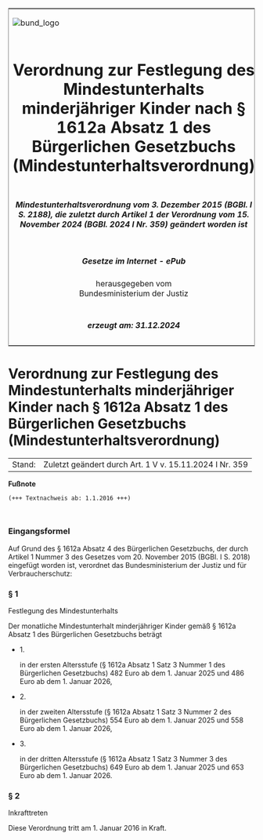 <span id="DECKBLATT.html"></span>

<table border="0" frame="border" width="100%">

<tr valign="top">

<td align="left">

![bund\_logo](BfJ_2021_Web_de_de.gif)

</td>

<td align="right">

 

</td>

</tr>

<tr align="center" valign="middle">

<td colspan="2">

# Verordnung zur Festlegung des Mindestunterhalts minderjähriger Kinder nach § 1612a Absatz 1 des Bürgerlichen Gesetzbuchs (Mindestunterhaltsverordnung)

</td>

</tr>

<tr align="center" valign="middle">

<td colspan="2">

##### Mindestunterhaltsverordnung vom 3. Dezember 2015 (BGBl. I S. 2188), die zuletzt durch Artikel 1 der Verordnung vom 15. November 2024 (BGBl. 2024 I Nr. 359) geändert worden ist

</td>

</tr>

<tr align="center" valign="middle">

<td colspan="2">

  
  

##### Gesetze im Internet - ePub  
  
herausgegeben vom  
Bundesministerium der Justiz

</td>

</tr>

<tr align="center" valign="bottom">

<td colspan="2">

  
  

##### erzeugt am: 31.12.2024

</td>

</tr>

</table>

<span id="BJNR218800015.html"></span>

# Verordnung zur Festlegung des Mindestunterhalts minderjähriger Kinder nach § 1612a Absatz 1 des Bürgerlichen Gesetzbuchs (Mindestunterhaltsverordnung)

<div>

<div class="jnhtml">

|        |                                                         |
| ------ | ------------------------------------------------------- |
| Stand: | Zuletzt geändert durch Art. 1 V v. 15.11.2024 I Nr. 359 |

</div>

</div>

<div>

  
**Fußnote**

<div class="jnhtml">

<div>

<div class="jurAbsatz">

  

``` 
(+++ Textnachweis ab: 1.1.2016 +++)

 
```

</div>

</div>

</div>

</div>

<span id="BJNR218800015BJNE000100000.html"></span>

### Eingangsformel  

<div>

<div class="jnhtml">

<div>

<div class="jurAbsatz">

Auf Grund des § 1612a Absatz 4 des Bürgerlichen Gesetzbuchs, der durch
Artikel 1 Nummer 3 des Gesetzes vom 20. November 2015 (BGBl. I S. 2018)
eingefügt worden ist, verordnet das Bundesministerium der Justiz und für
Verbraucherschutz:

</div>

</div>

</div>

</div>

<span id="BJNR218800015BJNE000207360.html"></span>

### § 1  
Festlegung des Mindestunterhalts

<div>

<div class="jnhtml">

<div>

<div class="jurAbsatz">

Der monatliche Mindestunterhalt minderjähriger Kinder gemäß § 1612a
Absatz 1 des Bürgerlichen Gesetzbuchs beträgt

  - 1\.
    
    <div>
    
    in der ersten Altersstufe (§ 1612a Absatz 1 Satz 3 Nummer 1 des
    Bürgerlichen Gesetzbuchs) 482 Euro ab dem 1. Januar 2025 und 486
    Euro ab dem 1. Januar 2026,
    
    </div>

  - 2\.
    
    <div>
    
    in der zweiten Altersstufe (§ 1612a Absatz 1 Satz 3 Nummer 2 des
    Bürgerlichen Gesetzbuchs) 554 Euro ab dem 1. Januar 2025 und 558
    Euro ab dem 1. Januar 2026,
    
    </div>

  - 3\.
    
    <div>
    
    in der dritten Altersstufe (§ 1612a Absatz 1 Satz 3 Nummer 3 des
    Bürgerlichen Gesetzbuchs) 649 Euro ab dem 1. Januar 2025 und 653
    Euro ab dem 1. Januar 2026.
    
    </div>

</div>

</div>

</div>

</div>

<span id="BJNR218800015BJNE000300000.html"></span>

### § 2  
Inkrafttreten

<div>

<div class="jnhtml">

<div>

<div class="jurAbsatz">

Diese Verordnung tritt am 1. Januar 2016 in Kraft.

</div>

</div>

</div>

</div>
